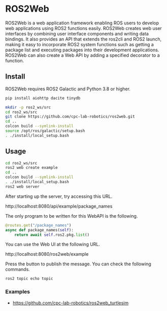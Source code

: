 # ROS2Web

ROS2Web is a web application framework enabling ROS users to develop web applications using ROS2 functions easily. ROS2Web creates web user interfaces by combining user interface components and writing data bindings. It also provides an API that extends the ros2cli and ROS2 launch, making it easy to incorporate ROS2 system functions such as getting a package list and executing packages into their development applications. ROS2Web can also create a Web API by adding a specified decorator to a function.



## Install

ROS2Web requires ROS2 Galactic and Python 3.8 or higher.

```bash
pip install aiohttp dacite tinydb

mkdir -p ros2_ws/src
cd ros2_ws/src
git clone https://github.com/cpc-lab-robotics/ros2web.git
cd ..
colcon build --symlink-install
source /opt/ros/galactic/setup.bash
. ./install/local_setup.bash
```

## Usage

```bash
cd ros2_ws/src
ros2 web create example
cd ..
colcon build --symlink-install
. ./install/local_setup.bash
ros2 web server
```

After starting up the server, try accessing this URL.

http://localhost:8080/api/example/package_names


The only program to be written for this WebAPI is the following.

```python
@routes.get("/package_names")
async def package_names(self):
    return await self.ros2.pkg.list()
```

You can use the Web UI at the following URL.

http://localhost:8080/ros2web/example


Press the button to publish the message.
You can check the following commands.

```zsh
ros2 topic echo topic
```


### Examples

- https://github.com/cpc-lab-robotics/ros2web_turtlesim
